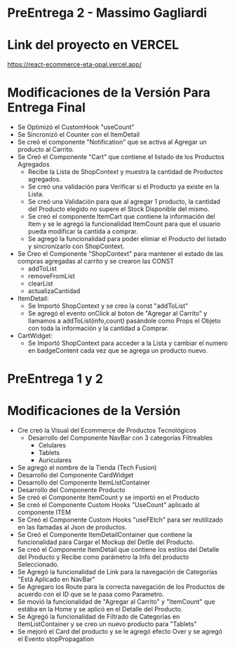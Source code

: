 # PreEntrega 2 - Massimo Gagliardi

# Link del proyecto en VERCEL
https://react-ecommerce-eta-opal.vercel.app/

# Modificaciones de la Versión Para Entrega Final
+ Se Optimizó el CustomHook "useCount"
+ Se Sincronizó el Counter con el ItemDetail
+ Se creó el componente "Notification" que se activa al Agregar un producto al Carrito.
+ Se Creó el Componente "Cart" que contiene el listado de los Productos Agregados
  + Recibe la Lista de ShopContext y muestra la cantidad de Productos agregados.
  + Se creó una validación para Verificar si el Producto ya existe en la Lista.
  + Se creó una Validación para que al agregar 1 producto, la cantidad del Producto elegido no supere el Stock Disponible del mismo.
  + Se creó el componente ItemCart que contiene la información del Item y se le agregó la funcionalidad ItemCount para que el usuario pueda modificar la cantida a comprar.
  + Se agregó la funcionalidad para poder elimiar el Producto del listado y sincronizarlo con ShopContext.
+ Se Creo el Componente "ShopContext" para mantener el estado de las compras agregadas al carrito y se crearon las CONST
  + addToList
  + removeFromList
  + clearList
  + actualizaCantidad
+ ItemDetail:
  + Se Importó ShopContext y se creo la const "addToList"
  + Se agregó el evento onClick al boton de "Agregar al Carrito" y llamamos a addToList(info,count) pasándole como Props el Objeto con toda la información y la cantidad a Comprar.
+ CartWidget:
  + Se Importó ShopContext para acceder a la Lista y cambiar el numero en badgeContent cada vez que se agrega un producto nuevo.


# PreEntrega 1 y 2
# Modificaciones de la Versión
+ Cre creó la Visual del Ecommerce de Productos Tecnológicos
  + Desarrollo del Componente NavBar con 3 categorías Filtreables
      -   Celulares
      -   Tablets
      -   Auriculares
+ Se agregó el nombre de la Tienda (Tech Fusion)
+ Desarrollo del Componente CardWidget
+ Desarrollo del Componente ItemListContainer
+ Desarrollo del Componente Producto
+ Se creó el Componente ItemCount y se importó en el Producto
+ Se creó el Componente Custom Hooks "UseCount" aplicado al componente ITEM
+ Se Creó el Componente Custom Hooks "useFEtch" para ser reutilizado en las llamadas al Json de productos.
+ Se Creó el Componente ItemDetailContainer que contiene la funcionalidad para Cargar el Mockup del Detlle del Producto.
+ Se creó el Componente ItemDetail que contiene los estilos del Detalle del Producto y Recibe como parámetro la Info del producto Seleccionado.
+ Se Agregó la funcionalidad de Link para la navegación de Categorías "Está Aplicado en NavBar"
+ Se Agregaro los Route para la correcta navegación de los Productos de acuerdo con el ID que se le pasa como Parametro.
+ Se movió la funcionalidad de "Agregar al Carrito" y "ItemCount" que estába en la Home y se aplicó en el Detalle del Producto.
+ Se Agregó la funcionalidad de Filtrado de Categorías en ItemListContainer y se creo un nuevo producto para "Tablets"
+ Se mejoró el Card del producto y se le agregó efecto Over y se agregó el Evento stopPropagation

      
